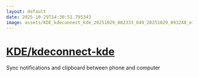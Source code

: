 ```yaml
---
layout: default
date: 2025-10-29T14:30:51.795343
image: assets/KDE_kdeconnect_kde_20251029_082333_049_20251029_093248_e12895--20251029T103303801--cropped.png
---
```


# [KDE/kdeconnect-kde](https://github.com/KDE/kdeconnect-kde/)

Sync notifications and clipboard between phone and computer
